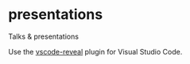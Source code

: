 # presentations
Talks & presentations

Use the [vscode-reveal](https://github.com/evilz/vscode-reveal) plugin for Visual Studio Code.
